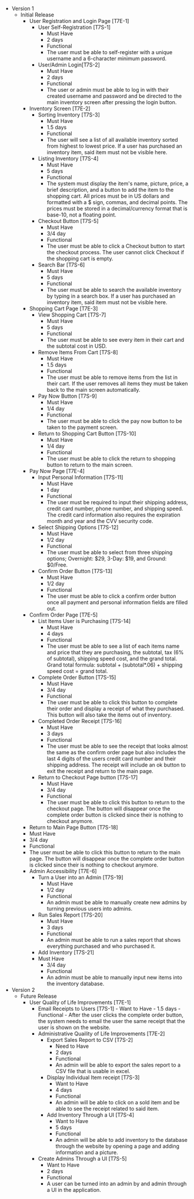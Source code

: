 -   Version 1
    - Initial Release
        -   User Registration and Login Page [T7E-1]
            -   User Self-Registration [T7S-1]
                -   Must Have
                -   2 days
                -   Functional 
                -   The user must be able to self-register with a unique username and a 6-character minimum password.
               - User/Admin Login[T7S-2]
	              - Must Have
	              - 2 days
	              - Functional
	              - The user or admin must be able to log in with their created username and password and be directed to the main inventory screen after pressing the login button. 
	    - Inventory Screen [T7E-2]
             - Sorting Inventory [T7S-3]
               - Must Have
               - 1.5 days
               - Functional 
               - The user will see a list of all available inventory sorted from highest to lowest price. If a user has purchased an inventory item, said item must not be visible here.
             - Listing Inventory [T7S-4]
                 - Must Have
                 - 5 days
                 - Functional 
                 - The system must display the item's name, picture, price, a brief description, and a button to add the item to the shopping cart. All prices must be in US dollars and formatted with a $ sign, commas, and decimal points. The prices must be stored in a decimal/currency format that is base-10, not a floating point.
             - Checkout Button [T7S-5]
                 - Must Have
                 - 3/4 day
                 - Functional 
                 - The user must be able to click a Checkout button to start the checkout process. The user cannot click Checkout if the shopping cart is empty.     	
             - Search Bar [T7S-6]
                 - Must Have
                 - 5 days
                 - Functional 
                 - The user must be able to search the available inventory by typing in a search box. If a user has purchased an inventory item, said item must not be visible here.
        - Shopping Cart Page [T7E-3]
             - View Shopping Cart [T7S-7]
                 - Must Have
                 - 5 days
                 - Functional 
                 - The user must be able to see every item in their cart and the subtotal cost in USD.
             - Remove Items From Cart [T7S-8]
                 - Must Have
                 - 1.5 days
                 - Functional 
                 - The user must be able to remove items from the list in their cart. If the user removes all items they must be taken back to the main screen automatically.
             - Pay Now Button [T7S-9]
                 - Must Have
                 - 1/4 day
                 - Functional 
                 - The user must be able to click the pay now button to be taken to the payment screen.
             - Return to Shopping Cart Button [T7S-10]
               - Must Have 
               - 1/4 day
               - Functional 
               - The user must be able to click the return to shopping button to return to the main screen.
        - Pay Now Page [T7E-4]
             - Input Personal Information [T7S-11]
               - Must Have
               - 1 day
               - Functional 
               - The user must be required to input their shipping address, credit card number, phone number, and shipping speed. The credit card information also requires the expiration month and year and the CVV security code.
             - Select Shipping Options [T7S-12]
                 - Must Have
                 - 1/2 day
                 - Functional 
                 - The user must be able to select from three shipping options; Overnight: $29, 3-Day: $19, and Ground: $0/Free.
             - Confirm Order Button [T7S-13]
                 - Must Have
                 - 1/2 day
                 - Functional 
                 - The user must be able to click a confirm order button once all payment and personal information fields are filled out.
        - Confirm Order Page [T7E-5]
             - List Items User is Purchasing [T7S-14]
                 - Must Have
                 - 4 days
                 - Functional 
                 - The user must be able to see a list of each items name and price that they are purchasing, the subtotal, tax (6% of subtotal), shipping speed cost, and the grand total. Grand total formula: subtotal + (subtotal*.06) + shipping speed cost = grand total. 
             - Complete Order Button [T7S-15]
                 - Must Have
                 - 3/4 day
                 - Functional 
                 - The user must be able to click this button to complete their order and display a receipt of what they purchased. This button will also take the items out of inventory. 
             - Completed Order Receipt [T7S-16]
                 - Must Have
                 - 3 days
                 - Functional 
                 - The user must be able to see the receipt that looks almost the same as the confirm order page but also includes the last 4 digits of the users credit card number and their shipping address. The receipt will include an ok button to exit the receipt and return to the main page.
             - Return to Checkout Page button [T7S-17]
                 - Must Have
                 - 3/4 day
                 - Functional 
                 - The user must be able to click this button to return to the checkout page. The button will disappear once the complete order button is clicked since their is nothing to checkout anymore.
	     - Return to Main Page Button [T7S-18]
       - Must Have
       - 3/4 day
       - Functional
       - The user must be able to click this button to return to the main page. The button will disappear once the complete order button is clicked since their is nothing to checkout anymore.
        -  Admin Accessibility [T7E-6]
            -  Turn a User into an Admin [T7S-19]
                - Must Have
                - 1/2 day
                - Functional 
                - An admin must be able to manually create new admins by turning previous users into admins.
             - Run Sales Report [T7S-20]
                - Must Have
                - 3 days
                - Functional 
                - An admin must be able to run a sales report that shows everything purchased and who purchased it.
             - Add Inventory [T7S-21]
	        - Must Have
                - 3/4 day
                - Functional 
                - An admin must be able to manually input new items into the inventory database.
- Version 2
	- Future Release
		- User Quality of Life Improvements [T7E-1]
			- Email Receipts to Users [T7S-1]
	            		- Want to Have
                		- 1.5 days
                		- Functional
     				- After the user clicks the complete order button, the system needs to email the user the same receipt that the user is shown on the website.
         	- Administrative Quaility of Life Improvements [T7E-2]
	         	- Export Sales Report to CSV [T7S-2]
		         	- Need to Have
		         	- 2 days
		        	- Functional
		         	- An admin will be able to export the sales report to a CSV file that is usable in excel.
		      	- Display Individual Item receipt [T7S-3]
			      	- Want to Have
			      	- 4 days
			      	- Functional
			      	- An admin will be able to click on a sold item and be able to see the receipt related to said item.
          		- Add Inventory Through a UI [T7S-4]
					- Want to Have
					- 5 days
					- Functional
					- An admin will be able to add inventory to the database through the website by opening a page and adding information and a picture.
			- Create Admins Through a UI [T7S-5]
				- Want to Have
				- 2 days
				- Functional
				- A user can be turned into an admin by and admin through a UI in the application.
